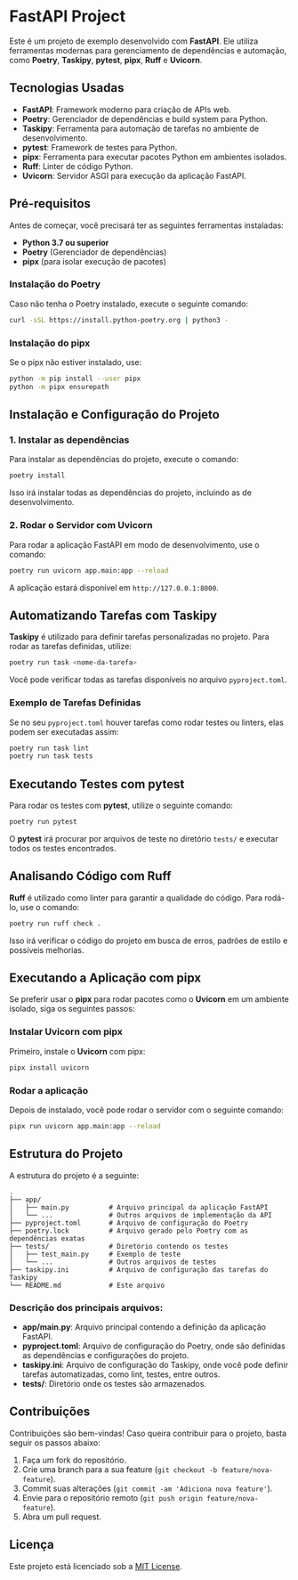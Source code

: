 # FastAPI Project

Este é um projeto de exemplo desenvolvido com **FastAPI**. Ele utiliza ferramentas modernas para gerenciamento de dependências e automação, como **Poetry**, **Taskipy**, **pytest**, **pipx**, **Ruff** e **Uvicorn**.

## Tecnologias Usadas

- **FastAPI**: Framework moderno para criação de APIs web.
- **Poetry**: Gerenciador de dependências e build system para Python.
- **Taskipy**: Ferramenta para automação de tarefas no ambiente de desenvolvimento.
- **pytest**: Framework de testes para Python.
- **pipx**: Ferramenta para executar pacotes Python em ambientes isolados.
- **Ruff**: Linter de código Python.
- **Uvicorn**: Servidor ASGI para execução da aplicação FastAPI.

## Pré-requisitos

Antes de começar, você precisará ter as seguintes ferramentas instaladas:

- **Python 3.7 ou superior**
- **Poetry** (Gerenciador de dependências)
- **pipx** (para isolar execução de pacotes)

### Instalação do Poetry

Caso não tenha o Poetry instalado, execute o seguinte comando:

```bash
curl -sSL https://install.python-poetry.org | python3 -
```

### Instalação do pipx

Se o pipx não estiver instalado, use:

```bash
python -m pip install --user pipx
python -m pipx ensurepath
```

## Instalação e Configuração do Projeto

### 1. Instalar as dependências

Para instalar as dependências do projeto, execute o comando:

```bash
poetry install
```

Isso irá instalar todas as dependências do projeto, incluindo as de desenvolvimento.

### 2. Rodar o Servidor com Uvicorn

Para rodar a aplicação FastAPI em modo de desenvolvimento, use o comando:

```bash
poetry run uvicorn app.main:app --reload
```

A aplicação estará disponível em `http://127.0.0.1:8000`.

## Automatizando Tarefas com Taskipy

**Taskipy** é utilizado para definir tarefas personalizadas no projeto. Para rodar as tarefas definidas, utilize:

```bash
poetry run task <nome-da-tarefa>
```

Você pode verificar todas as tarefas disponíveis no arquivo `pyproject.toml`.

### Exemplo de Tarefas Definidas

Se no seu `pyproject.toml` houver tarefas como rodar testes ou linters, elas podem ser executadas assim:

```bash
poetry run task lint
poetry run task tests
```

## Executando Testes com pytest

Para rodar os testes com **pytest**, utilize o seguinte comando:

```bash
poetry run pytest
```

O **pytest** irá procurar por arquivos de teste no diretório `tests/` e executar todos os testes encontrados.

## Analisando Código com Ruff

**Ruff** é utilizado como linter para garantir a qualidade do código. Para rodá-lo, use o comando:

```bash
poetry run ruff check .
```

Isso irá verificar o código do projeto em busca de erros, padrões de estilo e possíveis melhorias.

## Executando a Aplicação com pipx

Se preferir usar o **pipx** para rodar pacotes como o **Uvicorn** em um ambiente isolado, siga os seguintes passos:

### Instalar Uvicorn com pipx

Primeiro, instale o **Uvicorn** com pipx:

```bash
pipx install uvicorn
```

### Rodar a aplicação

Depois de instalado, você pode rodar o servidor com o seguinte comando:

```bash
pipx run uvicorn app.main:app --reload
```

## Estrutura do Projeto

A estrutura do projeto é a seguinte:

```
.
├── app/
│   ├── main.py          # Arquivo principal da aplicação FastAPI
│   └── ...              # Outros arquivos de implementação da API
├── pyproject.toml       # Arquivo de configuração do Poetry
├── poetry.lock          # Arquivo gerado pelo Poetry com as dependências exatas
├── tests/               # Diretório contendo os testes
│   ├── test_main.py     # Exemplo de teste
│   └── ...              # Outros arquivos de testes
├── taskipy.ini          # Arquivo de configuração das tarefas do Taskipy
└── README.md            # Este arquivo
```

### Descrição dos principais arquivos:

- **app/main.py**: Arquivo principal contendo a definição da aplicação FastAPI.
- **pyproject.toml**: Arquivo de configuração do Poetry, onde são definidas as dependências e configurações do projeto.
- **taskipy.ini**: Arquivo de configuração do Taskipy, onde você pode definir tarefas automatizadas, como lint, testes, entre outros.
- **tests/**: Diretório onde os testes são armazenados.

## Contribuições

Contribuições são bem-vindas! Caso queira contribuir para o projeto, basta seguir os passos abaixo:

1. Faça um fork do repositório.
2. Crie uma branch para a sua feature (`git checkout -b feature/nova-feature`).
3. Commit suas alterações (`git commit -am 'Adiciona nova feature'`).
4. Envie para o repositório remoto (`git push origin feature/nova-feature`).
5. Abra um pull request.

## Licença

Este projeto está licenciado sob a [MIT License](LICENSE).
